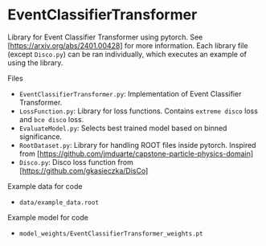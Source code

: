 # EventClassifierTransformer

Library for Event Classifier Transformer using pytorch.
See [https://arxiv.org/abs/2401.00428] for more information.
Each library file (except `Disco.py`) can be ran individually,
which executes an example of using the library.

Files
- `EventClassifierTransformer.py`: Implementation of Event Classifier Transformer.
- `LossFunction.py`: Library for loss functions. Contains `extreme disco` loss and `bce disco` loss.
- `EvaluateModel.py`: Selects best trained model based on binned significance.
- `RootDataset.py`: Library for handling ROOT files inside pytorch. Inspired from [https://github.com/jmduarte/capstone-particle-physics-domain]
- `Disco.py`: Disco loss function from [https://github.com/gkasieczka/DisCo]

Example data for code
- `data/example_data.root`

Example model for code
- `model_weights/EventClassifierTransformer_weights.pt`
